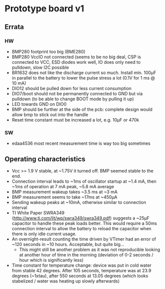 # Prototype board v1

## Errata
### HW
  * BMP280 footprint too big (BME280)
  * BMP280 VccIO not connected (seems to be no big deal, CSP is connected to VCC, ESD diodes work well, IO does only need to pulldown, slow I2C possible
  * BR1632 does not like the discharge current so much. Install min. 100µF in parallel to the battery to lower the pulse stress a lot (0.1V for 1 ms @ 10 mA)
  * DIO12 should be pulled down for less current consumption
  * DIO7/boot should not be permanently connected to GND but via pulldown (to be able to change BOOT mode by pulling it up)
  * LED towards GND on DIO0
  * BMP should be further at the side of the pcb: complete design would allow bmp to stick out into the handle
  * Reset time constant must be increased a lot, e.g. 10µF or 470k
### SW
  * edaa4536 most recent measurement time is way too big sometimes

## Operating characteristics
  * Vcc >= 1.9 V stable, at ~1.75V it turned off. BMP seemed stable to the end.
  * Connection interval leads to ~1ms of oscillator startup at ~1.4 mA, then ~1ms of operation at 7 mA peak, ~5.8 mA average
  * BMP measurement wakeup takes ~3.5 ms at ~3 mA
  * BMP measurement seems to take ~17ms at ~450µA
  * Sending wakeup peaks at ~10mA, otherwise similar to connection interval
  * TI White Paper SWRA349 (http://www.ti.com/lit/wp/swra349/swra349.pdf) suggests a ~25µF capacitor to handle these peak loads better. This would require a 50ms connection interval to allow the battery to reload the capacitor when there is only idle current usage.
  * An overnight-result counting the time driven by VTimer had an error of ~120 seconds in ~10 hours. Acceptable, but quite big...
    * This might still be another problem as it was not reproducible looking at another hour of time in the morning (deviation of 0-2 seconds / hour which is significantly less)
  * Time constant for temperature change: device was put in cold water from stable 42 degrees. After 105 seconds, temperature was at 23.9 degrees (~1xtau), after 550 seconds at 13.05 degrees (which looks stabelized / water was heating up slowly afterwards)
